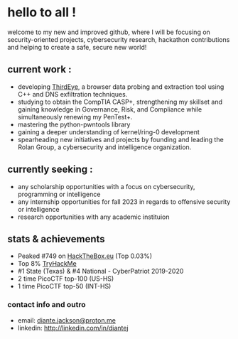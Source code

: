 # hello to all !
welcome to my new and improved github, where I will be focusing on security-oriented projects, cybersecurity research, hackathon contributions and helping to create a safe, secure new world!
## current work :
- developing [ThirdEye](https://github.com/diante0x7/ThirdEye), a browser data probing and extraction tool using C++ and DNS exfiltration techniques.
- studying to obtain the CompTIA CASP+, strengthening my skillset and gaining knowledge in Governance, Risk, and Compliance while simultaneously renewing my PenTest+.
- mastering the python-pwntools library
- gaining a deeper understanding of kernel/ring-0 development
- spearheading new initiatives and projects by founding and leading the Rolan Group, a cybersecurity and intelligence organization.
## currently seeking :
- any scholarship opportunities with a focus on cybersecurity, programming or intelligence
- any internship opportunities for fall 2023 in regards to offensive security or intelligence
- research opportunities with any academic instituion
## stats & achievements
- Peaked #749 on [HackTheBox.eu](https://app.hackthebox.com/profile/16086) (Top 0.03%)
- Top 8% [TryHackMe](https://tryhackme.com/p/Shaolin)
- #1 State (Texas) & #4 National - CyberPatriot 2019-2020
- 2 time PicoCTF top-100 (US-HS)
- 1 time PicoCTF top-50 (INT-HS)
### contact info and outro
- email: diante.jackson@proton.me
- linkedin: http://linkedin.com/in/diantej

<!--
**diante0x7/diante0x7** is a ✨ _special_ ✨ repository because its `README.md` (this file) appears on your GitHub profile.

Here are some ideas to get you started:

- 🔭 I’m currently working on ...
- 🌱 I’m currently learning ...
- 👯 I’m looking to collaborate on ...
- 🤔 I’m looking for help with ...
- 💬 Ask me about ...
- 📫 How to reach me: ...
- 😄 Pronouns: ...
- ⚡ Fun fact: ...
-->
